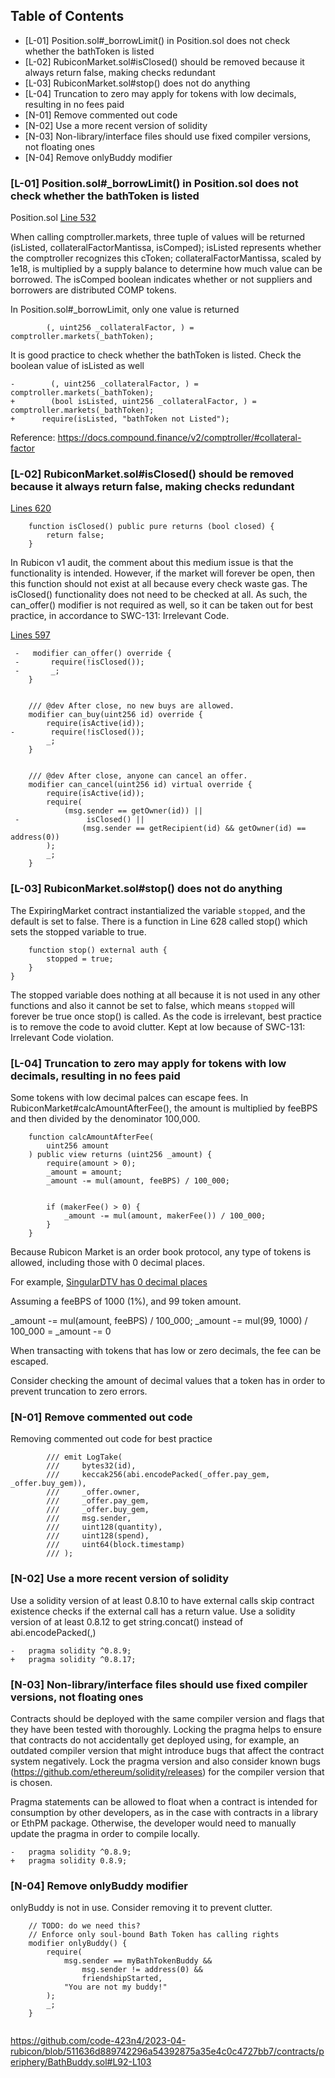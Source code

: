 ## Table of Contents

- [L-01] Position.sol#_borrowLimit() in Position.sol does not check whether the bathToken is listed
- [L-02] RubiconMarket.sol#isClosed() should be removed because it always return false, making checks redundant
- [L-03] RubiconMarket.sol#stop() does not do anything
- [L-04] Truncation to zero may apply for tokens with low decimals, resulting in no fees paid
- [N-01] Remove commented out code
- [N-02] Use a more recent version of solidity
- [N-03] Non-library/interface files should use fixed compiler versions, not floating ones
- [N-04] Remove onlyBuddy modifier


### [L-01] Position.sol#_borrowLimit() in Position.sol does not check whether the bathToken is listed

Position.sol [Line 532](https://github.com/code-423n4/2023-04-rubicon/blob/511636d889742296a54392875a35e4c0c4727bb7/contracts/utilities/poolsUtility/Position.sol#L532)

When calling comptroller.markets, three tuple of values will be returned (isListed, collateralFactorMantissa, isComped); isListed represents whether the comptroller recognizes this cToken; collateralFactorMantissa, scaled by 1e18, is multiplied by a supply balance to determine how much value can be borrowed. The isComped boolean indicates whether or not suppliers and borrowers are distributed COMP tokens.

In Position.sol#_borrowLimit, only one value is returned

```
        (, uint256 _collateralFactor, ) = comptroller.markets(_bathToken);
```

It is good practice to check whether the bathToken is listed. Check the boolean value of isListed as well
```
-        (, uint256 _collateralFactor, ) = comptroller.markets(_bathToken);
+        (bool isListed, uint256 _collateralFactor, ) = comptroller.markets(_bathToken);
+	   require(isListed, "bathToken not Listed");
```

Reference: https://docs.compound.finance/v2/comptroller/#collateral-factor

### [L-02] RubiconMarket.sol#isClosed() should be removed because it always return false, making checks redundant

[Lines 620](https://github.com/code-423n4/2023-04-rubicon/blob/511636d889742296a54392875a35e4c0c4727bb7/contracts/RubiconMarket.sol#L620-L622)

```
    function isClosed() public pure returns (bool closed) {
        return false;
    }
```

In Rubicon v1 audit, the comment about this medium issue is that the functionality is intended. However, if the market will forever be open, then this function should not exist at all because every check waste gas. The isClosed() functionality does not need to be checked at all. As such, the can_offer() modifier is not required as well, so it can be taken out for best practice, in accordance to SWC-131: Irrelevant Code. 


[Lines 597](https://github.com/code-423n4/2023-04-rubicon/blob/511636d889742296a54392875a35e4c0c4727bb7/contracts/RubiconMarket.sol#L597-L618)

```
 -   modifier can_offer() override {
 -       require(!isClosed());
 -       _;
    }


    /// @dev After close, no new buys are allowed.
    modifier can_buy(uint256 id) override {
        require(isActive(id));
-        require(!isClosed());
        _;
    }


    /// @dev After close, anyone can cancel an offer.
    modifier can_cancel(uint256 id) virtual override {
        require(isActive(id));
        require(
            (msg.sender == getOwner(id)) ||
 -               isClosed() ||
                (msg.sender == getRecipient(id) && getOwner(id) == address(0))
        );
        _;
    }
```

### [L-03] RubiconMarket.sol#stop() does not do anything


The ExpiringMarket contract instantialized the variable `stopped`, and the default is set to false. There is a function in Line 628 called stop() which sets the stopped variable to true. 

```
    function stop() external auth {
        stopped = true;
    }
}
```

The stopped variable does nothing at all because it is not used in any other functions and also it cannot be set to false, which means `stopped` will forever be true once stop() is called. As the code is irrelevant, best practice is to remove the code to avoid clutter. Kept at low because of SWC-131: Irrelevant Code violation.

### [L-04] Truncation to zero may apply for tokens with low decimals, resulting in no fees paid

Some tokens with low decimal palces can escape fees. In RubiconMarket#calcAmountAfterFee(), the amount is multiplied by feeBPS and then divided by the denominator 100,000. 

```
    function calcAmountAfterFee(
        uint256 amount
    ) public view returns (uint256 _amount) {
        require(amount > 0);
        _amount = amount;
        _amount -= mul(amount, feeBPS) / 100_000;


        if (makerFee() > 0) {
            _amount -= mul(amount, makerFee()) / 100_000;
        }
    }
```

Because Rubicon Market is an order book protocol, any type of tokens is allowed, including those with 0 decimal places. 

For example, [SingularDTV has 0 decimal places](https://etherscan.io/address/0xaec2e87e0a235266d9c5adc9deb4b2e29b54d009#readContract)

Assuming a feeBPS of 1000 (1%), and 99 token amount.

_amount -= mul(amount, feeBPS) / 100_000;
_amount -= mul(99, 1000) / 100_000 = _amount -= 0

When transacting with tokens that has low or zero decimals, the fee can be escaped.

Consider checking the amount of decimal values that a token has in order to prevent truncation to zero errors.

### [N-01] Remove commented out code

Removing commented out code for best practice
```
        /// emit LogTake(
        ///     bytes32(id),
        ///     keccak256(abi.encodePacked(_offer.pay_gem, _offer.buy_gem)),
        ///     _offer.owner,
        ///     _offer.pay_gem,
        ///     _offer.buy_gem,
        ///     msg.sender,
        ///     uint128(quantity),
        ///     uint128(spend),
        ///     uint64(block.timestamp)
        /// );
```


### [N-02] Use a more recent version of solidity

Use a solidity version of at least 0.8.10 to have external calls skip contract existence checks if the external call has a return value. Use a solidity version of at least 0.8.12 to get string.concat() instead of abi.encodePacked(<str>,<str>)

```
-	pragma solidity ^0.8.9;
+	pragma solidity ^0.8.17;
```

### [N-03] Non-library/interface files should use fixed compiler versions, not floating ones

Contracts should be deployed with the same compiler version and flags that they have been tested with thoroughly. Locking the pragma helps to ensure that contracts do not accidentally get deployed using, for example, an outdated compiler version that might introduce bugs that affect the contract system negatively. Lock the pragma version and also consider known bugs (https://github.com/ethereum/solidity/releases) for the compiler version that is chosen.

Pragma statements can be allowed to float when a contract is intended for consumption by other developers, as in the case with contracts in a library or EthPM package. Otherwise, the developer would need to manually update the pragma in order to compile locally.

```
-	pragma solidity ^0.8.9;
+	pragma solidity 0.8.9;
```

### [N-04] Remove onlyBuddy modifier

onlyBuddy is not in use. Consider removing it to prevent clutter.

```
    // TODO: do we need this?
    // Enforce only soul-bound Bath Token has calling rights
    modifier onlyBuddy() {
        require(
            msg.sender == myBathTokenBuddy &&
                msg.sender != address(0) &&
                friendshipStarted,
            "You are not my buddy!"
        );
        _;
    }


```

https://github.com/code-423n4/2023-04-rubicon/blob/511636d889742296a54392875a35e4c0c4727bb7/contracts/periphery/BathBuddy.sol#L92-L103